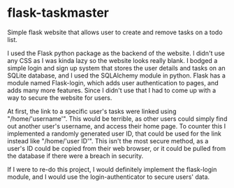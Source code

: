 # flask-taskmaster
Simple flask website that allows user to create and remove tasks on a todo list.

I used the Flask python package as the backend of the website. I didn't use any CSS as I was kinda lazy so the website looks really blank. I bodged a simple login and sign up system that stores the user details and tasks on an SQLite database, and I used the SQLAlchemy module in python. Flask has a module named Flask-login, which adds user authentication to pages, and adds many more features. Since I didn't use that I had to come up with a way to secure the website for users. 

At first, the link to a specific user's tasks were linked using "/home/'username'". This would be terrible, as other users could simply find out another user's username, and access their home page. To counter this I implemented a randomly generated user ID, that could be used for the link instead like "/home/'user ID'". This isn't the most secure method, as a user's ID could be copied from their web browser, or it could be pulled from the database if there were a breach in security.

If I were to re-do this project, I would definitely implement the flask-login module, and I would use the login-authenticator to secure users' data.
